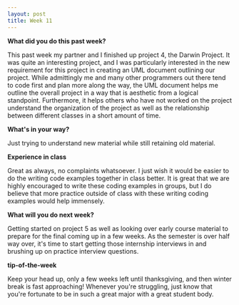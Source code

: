 ```yaml
---
layout: post
title: Week 11
---
```


**What did you do this past week?**

 
This past week my partner and I finished up project 4, the Darwin Project.
It was quite an interesting project, and I was particularly interested in 
the new requirement for this project in creating an UML document outlining
our project. While admittingly me and many other programmers out there
tend to code first and plan more along the way, the UML document helps me
outline the overall project in a way that is aesthetic from a logical standpoint.
Furthermore, it helps others who have not worked on the project understand
the organization of the project as well as the relationship between different
classes in a short amount of time.

**What's in your way?**


Just trying to understand new material while still retaining old material.

**Experience in class**


Great as always, no complaints whatsoever. I just wish it would be easier
to do the writing code examples together in class better. It is great that
we are highly encouraged to write these coding examples in groups, but
I do believe that more practice outside of class with these writing coding
examples would help immensely.

**What will you do next week?**


Getting started on project 5 as well as looking over early course material
to prepare for the final coming up in a few weeks. As the semester is over
half way over, it's time to start getting those internship interviews in
and brushing up on practice interview questions.

**tip-of-the-week**


Keep your head up, only a few weeks left until thanksgiving, and then
winter break is fast approaching! Whenever you're struggling, just know
that you're fortunate to be in such a great major with a great student
body.

